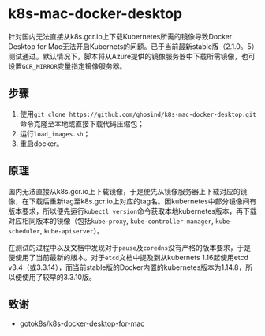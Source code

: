 # k8s-mac-docker-desktop

针对国内无法直接从k8s.gcr.io上下载Kubernetes所需的镜像导致Docker Desktop for Mac无法开启Kubernets的问题。已于当前最新stable版（2.1.0。5）测试通过。默认情况下，脚本将从Azure提供的镜像服务器中下载所需镜像，也可设置`GCR_MIRROR`变量指定镜像服务器。

## 步骤

1. 使用`git clone https://github.com/ghosind/k8s-mac-docker-desktop.git`命令克隆至本地或直接下载代码压缩包；
2. 运行`load_images.sh`；
3. 重启docker。

## 原理

国内无法直接从k8s.gcr.io上下载镜像，于是便先从镜像服务器上下载对应的镜像，在下载后重新tag至k8s.gcr.io上对应的tag名。因kubernetes中部分镜像间有版本要求，所以便先运行`kubectl version`命令获取本地kubernetes版本，再下载对应相同版本的镜像（包括`kube-proxy`, `kube-controller-manager`, `kube-scheduler`, `kube-apiserver`）。

在测试的过程中以及文档中发现对于`pause`及`coredns`没有严格的版本要求，于是便使用了当前最新的版本。对于`etcd`文档中提及到从kubernets 1.16起使用etcd v3.4（或3.3.14），而当前stable版的Docker内置的kubernetes版本为1.14.8，所以便使用了较早的3.3.10版。

## 致谢

- [gotok8s/k8s-docker-desktop-for-mac](https://github.com/gotok8s/k8s-docker-desktop-for-mac)
